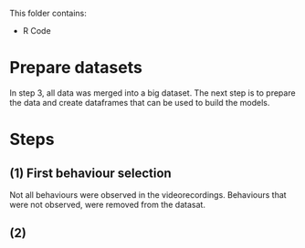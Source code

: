 This folder contains:
- R Code

# Prepare datasets
In step 3, all data was merged into a big dataset. The next step is to prepare the data and create dataframes that can be used to build the models.

# Steps
## (1) First behaviour selection
Not all behaviours were observed in the videorecordings. Behaviours that were not observed, were removed from the datasat. 
## (2)
